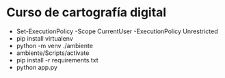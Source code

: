 # Curso de cartografía digital

- Set-ExecutionPolicy -Scope CurrentUser -ExecutionPolicy Unrestricted
- pip install virtualenv
- python -m venv ./ambiente
- ambiente/Scripts/activate
- pip install -r requirements.txt
- python app.py